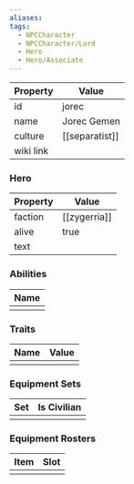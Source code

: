 ```yaml
---
aliases: 
tags:
  - NPCCharacter
  - NPCCharacter/Lord
  - Hero
  - Hero/Associate
---
```


| Property  | Value          |
| :-------- | -------------- |
| id        | jorec          |
| name      | Jorec Gemen    |
| culture   | [[separatist]] |
| wiki link |                |
### Hero
| Property | Value        |
| -------- | ------------ |
| faction  | [[zygerria]] |
| alive    | true         |
| text     |              |

### Abilities
| Name |
| :--: |
|      |

### Traits
| Name | Value |
| ---- | ----- |
|      |       |

### Equipment Sets
| Set | Is Civilian |
| --- | ----------- |
|     |             |

### Equipment Rosters
| Item | Slot |
| ---- | ---- |
|      |      |

